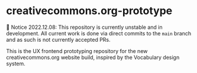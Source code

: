 # creativecommons.org-prototype

🚧 Notice 2022.12.08: This repository is currently unstable and in development. All current work is done via direct commits to the `main` branch and as such is not currently accepted PRs. 

This is the UX frontend prototyping repository for the new creativecommons.org website build, inspired by the Vocabulary design system.
